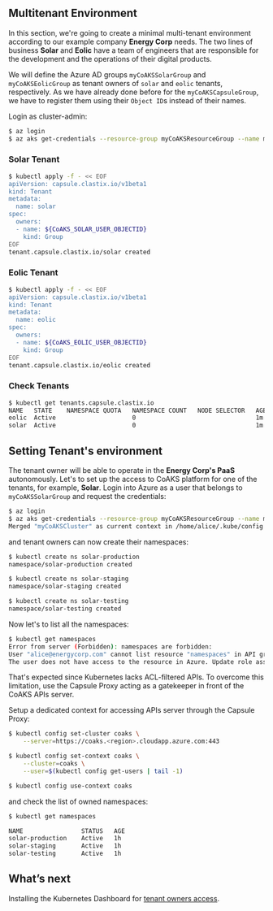## Multitenant Environment

In this section, we're going to create a minimal multi-tenant environment according to our example company **Energy Corp** needs. The two lines of business **Solar** and **Eolic** have a team of engineers that are responsible for the development and the operations of their digital products.

We will define the Azure AD groups `myCoAKSSolarGroup` and `myCoAKSEolicGroup` as tenant owners of `solar` and `eolic` tenants, respectively. As we have already done before for the `myCoAKSCapsuleGroup`, we have to register them using their `Object ID`s instead of their names.

Login as cluster-admin:

```bash
$ az login
$ az aks get-credentials --resource-group myCoAKSResourceGroup --name myCoAKSCluster --overwrite-existing
```

### Solar Tenant

```bash
$ kubectl apply -f - << EOF
apiVersion: capsule.clastix.io/v1beta1
kind: Tenant
metadata:
  name: solar
spec:
  owners:
  - name: ${CoAKS_SOLAR_USER_OBJECTID}
    kind: Group
EOF
tenant.capsule.clastix.io/solar created
```

### Eolic Tenant

```bash
$ kubectl apply -f - << EOF
apiVersion: capsule.clastix.io/v1beta1
kind: Tenant
metadata:
  name: eolic
spec:
  owners:
  - name: ${CoAKS_EOLIC_USER_OBJECTID}
    kind: Group
EOF
tenant.capsule.clastix.io/eolic created
```

### Check Tenants

```bash
$ kubectl get tenants.capsule.clastix.io 
NAME   STATE    NAMESPACE QUOTA   NAMESPACE COUNT   NODE SELECTOR   AGE
eolic  Active                     0                                 1m
solar  Active                     0                                 1m
```

## Setting Tenant's environment

The tenant owner will be able to operate in the **Energy Corp's PaaS** autonomously. Let's to set up the access to CoAKS platform for one of the tenants, for example, **Solar**. Login into Azure as a user that belongs to `myCoAKSSolarGroup` and request the credentials:

```bash
$ az login
$ az aks get-credentials --resource-group myCoAKSResourceGroup --name myCoAKSCluster
Merged "myCoAKSCluster" as current context in /home/alice/.kube/config
```

and tenant owners can now create their namespaces: 

```bash
$ kubectl create ns solar-production
namespace/solar-production created

$ kubectl create ns solar-staging
namespace/solar-staging created

$ kubectl create ns solar-testing
namespace/solar-testing created
```

Now let's to list all the namespaces:

```bash
$ kubectl get namespaces
Error from server (Forbidden): namespaces are forbidden:
User "alice@energycorp.com" cannot list resource "namespaces" in API group "" at the cluster scope:
The user does not have access to the resource in Azure. Update role assignment to allow access.
```

That's expected since Kubernetes lacks ACL-filtered APIs. To overcome this limitation, use the Capsule Proxy acting as a gatekeeper in front of the CoAKS APIs server.

Setup a dedicated context for accessing APIs server through the Capsule Proxy:

```bash
$ kubectl config set-cluster coaks \
    --server=https://coaks.<region>.cloudapp.azure.com:443

$ kubectl config set-context coaks \
    --cluster=coaks \
    --user=$(kubectl config get-users | tail -1)

$ kubectl config use-context coaks
```

and check the list of owned namespaces:

```bash
$ kubectl get namespaces 

NAME                STATUS   AGE
solar-production    Active   1h
solar-staging       Active   1h
solar-testing       Active   1h
```

## What’s next

Installing the Kubernetes Dashboard for [tenant owners access](04-kubernets-dashboard.md).